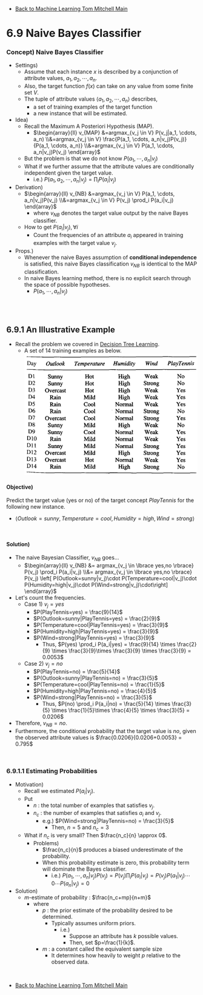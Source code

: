 * [Back to Machine Learning Tom Mitchell Main](../../main.md)

# 6.9 Naive Bayes Classifier

### Concept) Naive Bayes Classifier
- Settings)
  - Assume that each instance $x$ is described by a conjunction of attribute values, $a_1, a_2, \cdots, a_n$.
  - Also, the target function $f(x)$ can take on any value from some finite set $V$.
  - The tuple of attribute values $\langle a_1, a_2, \cdots, a_n \rangle$ describes,
    - a set of training examples of the target function
    - a new instance that will be estimated.
- Idea)
  - Recall the Maximum A Posteriori Hypothesis (MAP).
    - $`\begin{array}{ll} v_{MAP} &=argmax_{v_j \in V} P(v_j|a_1, \cdots, a_n) \\&=argmax_{v_j \in V} \frac{P(a_1, \cdots, a_n|v_j)P(v_j)}{P(a_1, \cdots, a_n)} \\&=argmax_{v_j \in V} P(a_1, \cdots, a_n|v_j)P(v_j) \end{array}`$
  - But the problem is that we do not know $P(a_1, \cdots, a_n|v_j)$
  - What if we further assume that the attribute values are conditionally independent given the target value.
    - i.e.) $P(a_1, a_2, \cdots, a_n|v_j) = \prod_i P(a_i|v_j)$
- Derivation)
  - $`\begin{array}{ll} v_{NB} &=argmax_{v_j \in V} P(a_1, \cdots, a_n|v_j)P(v_j) \\&=argmax_{v_j \in V} P(v_j) \prod_i P(a_i|v_j) \end{array}`$
    - where $v_{NB}$ denotes the target value output by the naive Bayes classifier.
  - How to get $P(a_i|v_j), \forall i$
    - Count the frequencies of an attribute $a_i$ appeared in training examples with the target value $v_j$.
- Props.)
  - Whenever the naive Bayes assumption of **conditional independence** is satisfied, this naive Bayes classification $v_{NB}$ is identical to the MAP classification.
  - In naive Bayes learning method, there is no explicit search through the space of possible hypotheses.
    - $P(a_1, \cdots, a_n|v_j)$

<br><br>

## 6.9.1 An Illustrative Example
- Recall the problem we covered in [Decision Tree Learning](../../ch03/02/note.md#ex-play-tennis).
  - A set of 14 training examples as below.   
    ![](../../ch03/04/images/004.png)

#### Objective)
Predict the target value (yes or no) of the target concept $PlayTennis$ for the following new instance.
- $\langle Outlook=sunny, Temperature=cool, Humidity=high, Wind=strong \rangle$

<br>

#### Solution)
- The naive Bayesian Classifier, $v_{NB}$ goes...
  - $`\begin{array}{ll} v_{NB} &= argmax_{v_j \in \lbrace yes,no \rbrace} P(v_j) \prod_i P(a_i|v_j) \\&= argmax_{v_j \in \lbrace yes,no \rbrace} P(v_j) \left[ P(Outlook=sunny|v_j)\cdot P(Temperature=cool|v_j)\cdot  P(Humidity=high|v_j)\cdot  P(Wind=strong|v_j)\cdot\right] \end{array}`$
- Let's count the frequencies.
  - Case 1) $v_j = yes$
    - $P(PlayTennis=yes) = \frac{9}{14}$
    - $P(Outlook=sunny|PlayTennis=yes) = \frac{2}{9}$
    - $P(Temperature=cool|PlayTennis=yes) = \frac{3}{9}$
    - $P(Humidity=high|PlayTennis=yes) = \frac{3}{9}$
    - $P(Wind=strong|PlayTennis=yes) = \frac{3}{9}$
      - Thus, $P(yes) \prod_i P(a_i|yes) = \frac{9}{14} \times \frac{2}{9} \times \frac{3}{9}\times \frac{3}{9} \times \frac{3}{9} = 0.0053$
  - Case 2) $v_j = no$
    - $P(PlayTennis=no) = \frac{5}{14}$
    - $P(Outlook=sunny|PlayTennis=no) = \frac{3}{5}$
    - $P(Temperature=cool|PlayTennis=no) = \frac{1}{5}$
    - $P(Humidity=high|PlayTennis=no) = \frac{4}{5}$
    - $P(Wind=strong|PlayTennis=no) = \frac{3}{5}$
      - Thus, $P(no) \prod_i P(a_i|no) = \frac{5}{14} \times \frac{3}{5} \times \frac{1}{5}\times \frac{4}{5} \times \frac{3}{5} = 0.0206$
- Therefore, $v_{NB} = no$.
- Furthermore, the conditional probability that the target value is $no$, given the observed attribute values is $\frac{0.0206}{0.0206+0.0053} = 0.795$

<br>

### 6.9.1.1 Estimating Probabilities
- Motivation)
  - Recall we estimated $P(a_i|v_j)$.
  - Put 
    - $n$ : the total number of examples that satisfies $v_j$.
    - $n_c$ : the number of examples that satisfies $a_i$ and $v_j$.
      - e.g.) $P(Wind=strong|PlayTennis=no) = \frac{3}{5}$
        - Then, $n=5$ and $n_c=3$
  - What if $n_c$ is very small? Then $\frac{n_c}{n} \approx 0$.
    - Problems)
      - $\frac{n_c}{n}$ produces a biased underestimate of the probability.
      - When this probability estimate is zero, this probability term will dominate the Bayes classifier.
        - i.e.) $P(a_1, \cdots, a_n|v_j)P(v_j) = P(v_j) \prod_i P(a_i|v_j) = P(v_j) P(a_1|v_j) \cdots 0 \cdots P(a_n|v_j)=0$
- Solution)
  - $m$-estimate of probability : $\frac{n_c+mp}{n+m}$
    - where
      - $p$ : the prior estimate of the probability desired to be determined.
        - Typically assumes uniform priors.
          - i.e.) 
            - Suppose an attribute has $k$ possible values.
            - Then, set $p=\frac{1}{k}$.
      - $m$ : a constant called the equivalent sample size
        - It determines how heavily to weight $p$ relative to the observed data.


<br>

* [Back to Machine Learning Tom Mitchell Main](../../main.md)